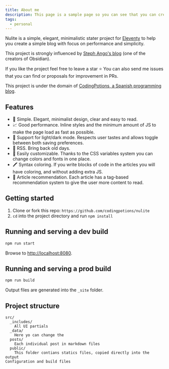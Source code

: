 ```yaml
---
title: About me
description: This page is a sample page so you can see that you can create your own about page
tags:
  - personal
---
```


Nulite is a simple, elegant, minimalistic stater project for [Eleventy](https://www.11ty.dev/) to help you create a simple blog with focus on performance and simplicity.

This project is strongly influenced by [Steph Ango's blog](https://stephango.com/) (one of the creators of Obsidian).

If you like the project feel free to leave a star ⭐ You can also send me issues that you can find or proposals for improvement in PRs.

This project is under the domain of [CodingPotions, a Spanish programming blog](https://codingpotions.com).

## Features

- 🧐 Simple. Elegant, minimalist design, clear and easy to read.
- 📈 Good performance. Inline styles and the minimum amount of JS to make the page load as fast as possible.
- 🌙 Support for light/dark mode. Respects user tastes and allows toggle between both saving preferences.
- 📡 RSS. Bring back old days.
- 🎨 Easily customizable. Thanks to the CSS variables system you can change colors and fonts in one place.
- 🖍️ Syntax coloring. If you write blocks of code in the articles you will have coloring, and without adding extra JS.
- 📝 Article recommendation. Each article has a tag-based recommendation system to give the user more content to read.

## Getting started

1. Clone or fork this repo: `https://github.com/codingpotions/nulite`
2. `cd` into the project directory and run `npm install`

## Running and serving a dev build

```sh
npm run start
```

Browse to [http://localhost:8080](http://localhost:8080).

## Running and serving a prod build

```sh
npm run build
```

Output files are generated into the `_site` folder.

## Project structure

```
src/
  _includes/
    All UI partials
  _data/
    Here yo can change the
  posts/
    Each individual post in markdown files
  public/
    This folder contians statics files, copied directly into the output
Configuration and build files
```
